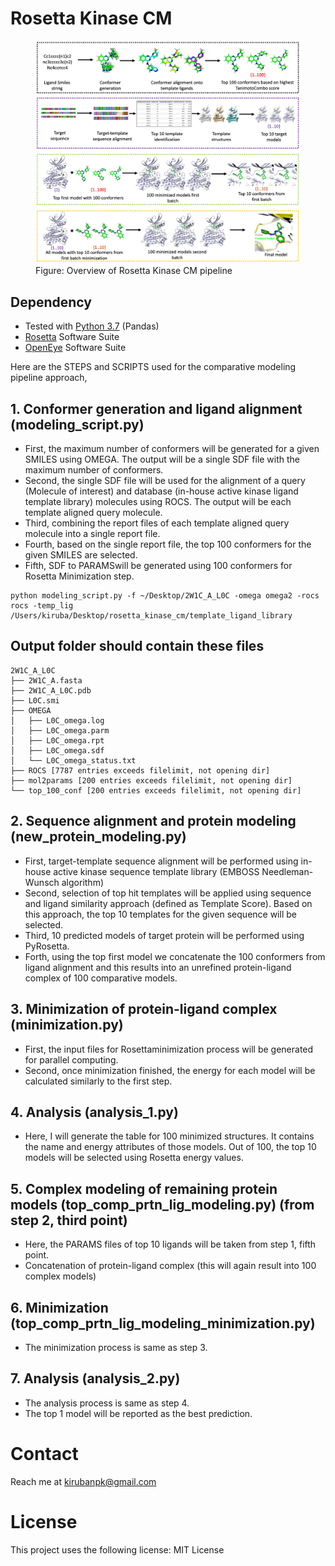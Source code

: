 # Rosetta Kinase CM

<figure class="image">
  <img src="pipeline.png">
  <figcaption>Figure: Overview of Rosetta Kinase CM pipeline</figcaption>
</figure>

## Dependency
* Tested with [Python 3.7](https://www.python.org/downloads/) (Pandas) 
* [Rosetta](https://www.rosettacommons.org/software/license-and-download) Software Suite 
* [OpenEye](https://www.eyesopen.com/) Software Suite

Here are the STEPS and SCRIPTS used for the comparative modeling pipeline approach,

## 1. Conformer generation and ligand alignment (modeling_script.py)
* First, the maximum number of conformers will be generated for a given SMILES using OMEGA. The output will be a single SDF file with the maximum number of conformers.
* Second, the single SDF file will be used for the alignment of a query (Molecule of interest) and database (in-house active kinase ligand template library) molecules using ROCS. The output will be each template aligned query molecule.
* Third, combining the report files of each template aligned query molecule into a single report file.
* Fourth, based on the single report file, the top 100 conformers for the given SMILES are selected.
* Fifth, SDF to PARAMSwill be generated using 100 conformers for Rosetta Minimization step. 
```
python modeling_script.py -f ~/Desktop/2W1C_A_L0C -omega omega2 -rocs rocs -temp_lig /Users/kiruba/Desktop/rosetta_kinase_cm/template_ligand_library
```

## Output folder should contain these files

```
2W1C_A_L0C
├── 2W1C_A.fasta
├── 2W1C_A_L0C.pdb
├── L0C.smi
├── OMEGA
│   ├── L0C_omega.log
│   ├── L0C_omega.parm
│   ├── L0C_omega.rpt
│   ├── L0C_omega.sdf
│   └── L0C_omega_status.txt
├── ROCS [7787 entries exceeds filelimit, not opening dir]
├── mol2params [200 entries exceeds filelimit, not opening dir]
└── top_100_conf [200 entries exceeds filelimit, not opening dir]
```

## 2. Sequence alignment and protein modeling (new_protein_modeling.py)
* First, target-template sequence alignment will be performed using in-house active kinase sequence template library (EMBOSS Needleman-Wunsch algorithm)
* Second, selection of top hit templates will be applied using sequence and ligand similarity approach (defined as Template Score). Based on this approach, the top 10 templates for the given sequence will be selected.
* Third, 10 predicted models of target protein will be performed using PyRosetta.
* Forth, using the top first model we concatenate the 100 conformers from ligand alignment and this results into an unrefined protein-ligand complex of 100 comparative models.
## 3. Minimization of protein-ligand complex (minimization.py)
* First, the input files for Rosettaminimization process will be generated for parallel computing.
* Second, once minimization finished, the energy for each model will be calculated similarly to the first step.
## 4. Analysis (analysis_1.py)
* Here, I will generate the table for 100 minimized structures. It contains the name and energy attributes of those models. Out of 100, the top 10 models will be selected using Rosetta energy values.
## 5. Complex modeling of remaining protein models (top_comp_prtn_lig_modeling.py) (from step 2, third point)
* Here, the PARAMS files of top 10 ligands will be taken from step 1, fifth point.
* Concatenation of protein-ligand complex (this will again result into 100 complex models) 
## 6. Minimization (top_comp_prtn_lig_modeling_minimization.py)
* The minimization process is same as step 3.
## 7. Analysis (analysis_2.py)
* The analysis process is same as step 4.
* The top 1 model will be reported as the best prediction. 

# Contact
Reach me at kirubanpk@gmail.com

# License
This project uses the following license: MIT License
